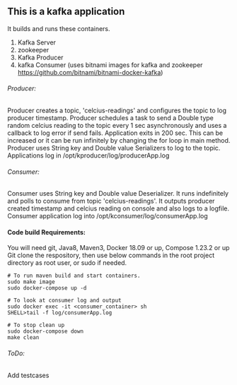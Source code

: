 This is a kafka application
---------------------------
It builds and runs these containers.
1. Kafka Server
2. zookeeper
3. Kafka Producer
4. kafka Consumer
(uses bitnami images for kafka and zookeeper https://github.com/bitnami/bitnami-docker-kafka)

###### Producer:
Producer creates a topic, 'celcius-readings' and configures the topic to log producer timestamp.
Producer schedules a task to send a Double type random celcius reading to the topic every 1 sec asynchronously
and uses a callback to log error if send fails.
Application exits in 200 sec. This can be increased or it can be run infinitely by changing the for loop in main method.
Producer uses String key and Double value Serializers to log to the topic.
Applications log in /opt/kproducer/log/producerApp.log

###### Consumer:
Consumer uses String key and Double value Deserializer. It runs indefinitely and polls to consume from
topic 'celcius-readings'. It outputs producer created timestamp and celcius reading on console and also logs to a logfile.
Consumer application log into /opt/kconsumer/log/consumerApp.log

#### Code build Requirements:
You will need git, Java8, Maven3, Docker 18.09 or up, Compose 1.23.2 or up
Git clone the respository, then use below commands in the root project directory as root user, or sudo if needed.
```
# To run maven build and start containers.
sudo make image
sudo docker-compose up -d

# To look at consumer log and output
sudo docker exec -it <consumer_container> sh
SHELL>tail -f log/consumerApp.log

# To stop clean up
sudo docker-compose down
make clean 
```

###### ToDo:
Add testcases



